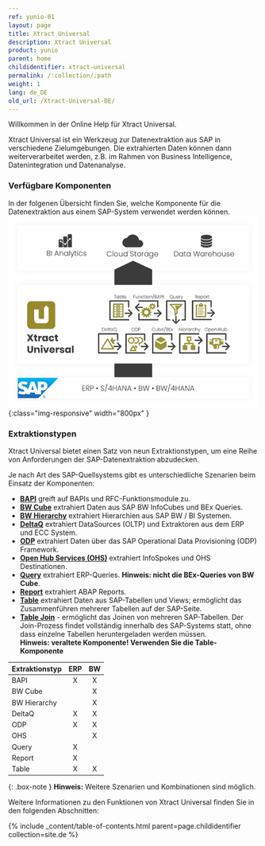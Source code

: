 ```yaml
---
ref: yunio-01
layout: page
title: Xtract Universal
description: Xtract Universal
product: yunio
parent: home
childidentifier: xtract-universal
permalink: /:collection/:path
weight: 1
lang: de_DE
old_url: /Xtract-Universal-DE/
---
```


Willkommen in der Online Help für Xtract Universal. 

Xtract Universal ist ein Werkzeug zur Datenextraktion aus SAP in verschiedene Zielumgebungen. Die extrahierten Daten können dann weiterverarbeitet werden, z.B. 
im Rahmen von Business Intelligence, Datenintegration und Datenanalyse. 

### Verfügbare Komponenten

In der folgenen Übersicht finden Sie, welche Komponente für die Datenextraktion aus einem SAP-System verwendet werden können. 
![XU-Components](/img/content/xu/xu_components.png){:class="img-responsive" width="800px" }

### Extraktionstypen
Xtract Universal bietet einen Satz von neun Extraktionstypen, um eine Reihe von Anforderungen der SAP-Datenextraktion abzudecken.

Je nach Art des SAP-Quellsystems gibt es unterschiedliche Szenarien beim Einsatz der Komponenten:

- [**BAPI**](./bapis-und-funktionsbausteine) greift auf BAPIs und RFC-Funktionsmodule zu.
- [**BW Cube**](./bw-infocubes-und-bex-queries) extrahiert Daten aus SAP BW InfoCubes und BEx Queries.
- [**BW Hierarchy**](./bw-hierarchien) extrahiert Hierarchien aus SAP BW / BI Systemen.
- [**DeltaQ**](./datasource-deltaq) extrahiert DataSources (OLTP) und Extraktoren aus dem ERP und ECC System.
- [**ODP**](./odp) extrahiert Daten über das SAP Operational Data Provisioning (ODP) Framework.
- [**Open Hub Services (OHS)**](./bw-open-hub-services) extrahiert InfoSpokes und OHS Destinationen. <!--Frage: kann man destinationen extrahieren?-->
- [**Query**](./sap-queries) extrahiert ERP-Queries. **Hinweis: nicht die BEx-Queries von BW Cube**.
- [**Report**](./report-abap-reports-ansteuern) extrahiert ABAP Reports.
- [**Table**](./table)  extrahiert Daten aus SAP-Tabellen und Views; ermöglicht das Zusammenführen mehrerer Tabellen auf der SAP-Seite.
- [**Table Join**](./table-join) -  ermöglicht das Joinen von mehreren SAP-Tabellen. Der Join-Prozess findet vollständig innerhalb des SAP-Systems statt, ohne dass einzelne Tabellen heruntergeladen werden müssen.<br>
**Hinweis: veraltete Komponente! Verwenden Sie die Table-Komponente**


| Extraktionstyp   | ERP | BW |
|-------------|:---:|:--:|
| BAPI        | X   | X  |
| BW Cube     |     | X  |
| BW Hierarchy   |     | X  |
| DeltaQ      | X   | X  |
| ODP         | X   | X |
| OHS         |     | X  |
| Query       | X   |    |
| Report | X   |    |
| Table       | X   | X  |


{: .box-note }
**Hinweis:** Weitere Szenarien und Kombinationen sind möglich.


Weitere Informationen zu den Funktionen von Xtract Universal finden Sie in den folgenden Abschnitten:

{% include _content/table-of-contents.html parent=page.childidentifier collection=site.de %}
